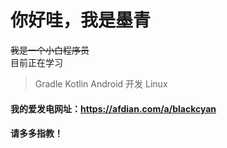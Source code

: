 # 你好哇，我是墨青  
~~我是一个小白程序员~~  
目前正在学习  
> Gradle
> Kotlin
> Android 开发
> Linux
#### 我的爱发电网址：https://afdian.com/a/blackcyan
#### 请多多指教！
